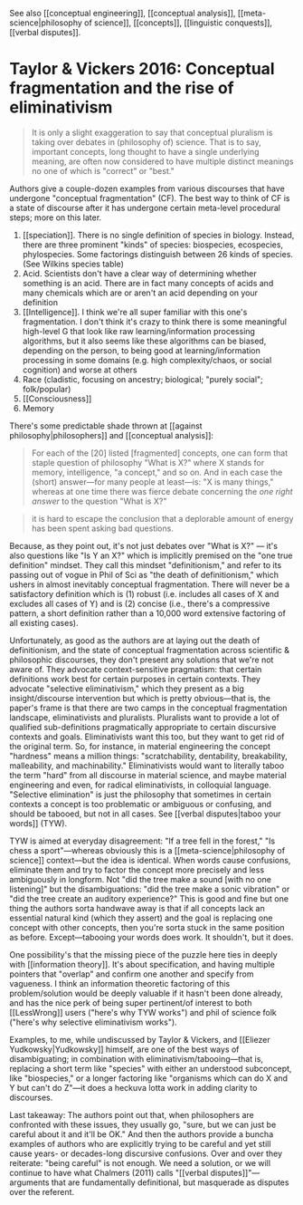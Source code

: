 See also [[conceptual engineering]], [[conceptual analysis]], [[meta-science|philosophy of science]], [[concepts]], [[linguistic conquests]], [[verbal disputes]].

# Taylor & Vickers 2016: Conceptual fragmentation and the rise of eliminativism

> It is only a slight exaggeration to say that conceptual pluralism is taking over debates in (philosophy of) science. That is to say, important concepts, long thought to have a single underlying meaning, are often now considered to have multiple distinct meanings no one of which is "correct" or "best."

Authors give a couple-dozen examples from various discourses that have undergone "conceptual fragmentation" (CF). The best way to think of CF is a state of discourse after it has undergone certain meta-level procedural steps; more on this later.
1. [[speciation]]. There is no single definition of species in biology. Instead, there are three prominent "kinds" of species: biospecies, ecospecies, phylospecies. Some factorings distinguish between 26 kinds of species. (See Wilkins species table)
2. Acid. Scientists don't have a clear way of determining whether something is an acid. There are in fact many concepts of acids and many chemicals which are or aren't an acid depending on your definition
3. [[Intelligence]]. I think we're all super familiar with this one's fragmentation. I don't think it's crazy to think there is some meaningful high-level G that look like raw learning/information processing algorithms, but it also seems like these algorithms can be biased, depending on the person, to being good at learning/information processing in some domains (e.g. high complexity/chaos, or social cognition) and worse at others
4. Race (cladistic, focusing on ancestry; biological; "purely social"; folk/popular)
5. [[Consciousness]] 
6. Memory

There's some predictable shade thrown at [[against philosophy|philosophers]] and [[conceptual analysis]]:

> For each of the [20] listed [fragmented] concepts, one can form that staple question of philosophy "What is X?" where X stands for memory, intelligence, "a concept," and so on. And in each case the (short) answer—for many people at least—is: "X is many things," whereas at one time there was fierce debate concerning the *one right answer* to the question "What is X?" 

> it is hard to escape the conclusion that a deplorable amount of energy has been spent asking bad questions.

Because, as they point out, it's not just debates over "What is X?" — it's also questions like "Is Y an X?" which is implicitly premised on the "one true definition" mindset. They call this mindset "definitionism," and refer to its passing out of vogue in Phil of Sci as "the death of definitionism," which ushers in almost inevitably conceptual fragmentation. There will never be a satisfactory definition which is (1) robust (i.e. includes all cases of X and excludes all cases of Y) and is (2) concise (i.e., there's a compressive pattern, a short definition rather than a 10,000 word extensive factoring of all existing cases).

Unfortunately, as good as the authors are at laying out the death of definitionism, and the state of conceptual fragmentation across scientific & philosophic discourses, they don't present any solutions that we're not aware of. They advocate context-sensitive pragmatism: that certain definitions work best for certain purposes in certain contexts. They advocate "selective eliminativism," which they present as a big insight/discourse intervention but which is pretty obvious—that is, the paper's frame is that there are two camps in the conceptual fragmentation landscape, eliminativists and pluralists. Pluralists want to provide a lot of qualified sub-definitions pragmatically appropriate to certain discursive contexts and goals. Eliminativists want this too, but they want to get rid of the original term. So, for instance, in material engineering the concept "hardness" means a million things: "scratchability, dentability, breakability, malleability, and machinability." Eliminativists would want to literally taboo the term "hard" from all discourse in material science, and maybe material engineering and even, for radical eliminativists, in colloquial language. "Selective elimination" is just the philosophy that sometimes in certain contexts a concept is too problematic or ambiguous or confusing, and should be tabooed, but not in all cases. See [[verbal disputes|taboo your words]] (TYW).

TYW is aimed at everyday disagreement: "If a tree fell in the forest," "Is chess a sport"—whereas obviously this is a [[meta-science|philosophy of science]] context—but the idea is identical. When words cause confusions, eliminate them and try to factor the concept more precisely and less ambiguously in longform. Not "did the tree make a sound [with no one listening]" but the disambiguations: "did the tree make a sonic vibration" or "did the tree create an auditory experience?" This is good and fine but one thing the authors sorta handwave away is that if all concepts lack an essential natural kind (which they assert) and the goal is replacing one concept with other concepts, then you're sorta stuck in the same position as before. Except—tabooing your words does work. It shouldn't, but it does.

One possibility's that the missing piece of the puzzle here ties in deeply with [[information theory]]. It's about specification, and having multiple pointers that "overlap" and confirm one another and specify from vagueness. I think an information theoretic factoring of this problem/solution would be deeply valuable if it hasn't been done already, and has the nice perk of being super pertinent/of interest to both [[LessWrong]] users ("here's why TYW works") and phil of science folk ("here's why selective eliminativism works").

Examples, to me, while undiscussed by Taylor & Vickers, and [[Eliezer Yudkowsky|Yudkowsky]] himself, are one of the best ways of disambiguating; in combination with eliminativism/tabooing—that is, replacing a short term like "species" with either an understood subconcept, like "biospecies," or a longer factoring like "organisms which can do X and Y but can't do Z"—it does a heckuva lotta work in adding clarity to discourses.

Last takeaway: The authors point out that, when philosophers are confronted with these issues, they usually go, "sure, but we can just be careful about it and it'll be OK." And then the authors provide a buncha examples of authors who are explicitly trying to be careful and yet still cause years- or decades-long discursive confusions. Over and over they reiterate: "being careful" is not enough. We need a solution, or we will continue to have what Chalmers (2011) calls "[[verbal disputes]]"—arguments that are fundamentally definitional, but masquerade as disputes over the referent.